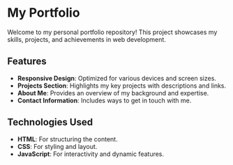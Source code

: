 # My Portfolio

Welcome to my personal portfolio repository! This project showcases my skills, projects, and achievements in web development.

## Features

- **Responsive Design**: Optimized for various devices and screen sizes.
- **Projects Section**: Highlights my key projects with descriptions and links.
- **About Me**: Provides an overview of my background and expertise.
- **Contact Information**: Includes ways to get in touch with me.

## Technologies Used

- **HTML**: For structuring the content.
- **CSS**: For styling and layout.
- **JavaScript**: For interactivity and dynamic features.

